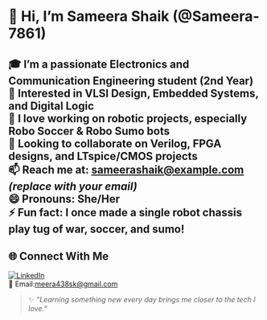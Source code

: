 # 👋 Hi, I’m Sameera Shaik (@Sameera-7861)

🎓 I’m a passionate **Electronics and Communication Engineering** student (2nd Year)  
👀 Interested in **VLSI Design**, **Embedded Systems**, and **Digital Logic**  
🤖 I love working on **robotic projects**, especially Robo Soccer & Robo Sumo bots  
💞️ Looking to collaborate on **Verilog**, **FPGA designs**, and **LTspice/CMOS projects**  
📫 Reach me at: **sameerashaik@example.com** *(replace with your email)*  
😄 Pronouns: **She/Her**  
⚡ Fun fact: I once made a single robot chassis play tug of war, soccer, and sumo!
---
## 🌐 Connect With Me

[![LinkedIn](https://img.shields.io/badge/-LinkedIn-blue?logo=linkedin&logoColor=white)](https://linkedin.com/in/your-profile)  
📧 Email:meera438sk@gmail.com

> ✨ *“Learning something new every day brings me closer to the tech I love.”*
<!---
Sameera-7861/Sameera-7861 is a ✨ special ✨ repository because its `README.md` (this file) appears on your GitHub profile.
You can click the Preview link to take a look at your changes.
--->
